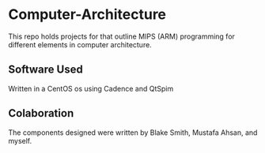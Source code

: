 # Computer-Architecture
This repo holds projects for that outline MIPS (ARM) programming for different elements in computer architecture.

## Software Used
Written in a CentOS os using Cadence and QtSpim

## Colaboration
The components designed were written by Blake Smith, Mustafa Ahsan, and myself.
